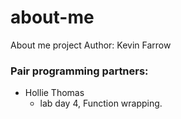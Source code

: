 # about-me
About me project
Author: Kevin Farrow

### Pair programming partners:
 - Hollie Thomas
    - lab day 4, Function wrapping.
